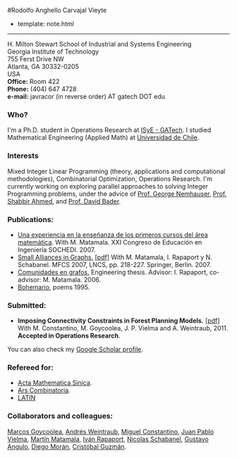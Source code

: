 #Rodolfo Anghello Carvajal Vieyte

- template: note.html

-----

H. Milton Stewart School of Industrial and Systems Engineering  
Georgia Institute of Technology  
755 Ferst Drive NW  
Atlanta, GA 30332-0205  
USA  
**Office:** Room 422  
**Phone:** (404) 647 4728  
**e-mail:** javracor (in reverse order) AT gatech DOT edu

### Who? ###
I'm a Ph.D. student in Operations Research at [ISyE - GATech](http://www.isye.gatech.edu). I studied Mathematical Engineering (Applied Math) at [Universidad de Chile](http://www.dim.uchile.cl).

### Interests ###
Mixed Integer Linear Programming (theory, applications and computational methodologies), Combinatorial Optimization, Operations Research. I'm
currently working on exploring parallel approaches to solving Integer Programming problems, under the advice of
[Prof. George Nemhauser](http://www2.isye.gatech.edu/~gnemhaus/), [Prof. Shabbir
Ahmed](http://www2.isye.gatech.edu/~sahmed/), and [Prof. David Bader](http://www.cc.gatech.edu/~bader/).

### Publications: ###
- [Una experiencia en la ense&ntilde;anza de los primeros cursos del &aacute;rea matem&aacute;tica][sochedi07]. With M. Matamala. XXI Congreso de Educaci&oacute;n en Ingenier&iacute;a SOCHEDI. 2007.
- [Small Alliances in Graphs.][mfcs07] [[pdf]][mfcs07_pdf] With M. Matamala, I. Rapaport y N. Schabanel. MFCS 2007, LNCS, pp. 218-227. Springer, Berlin. 2007.
- [Comunidades en grafos.][comunidades06] Engineering thesis. Advisor: I. Rapaport, co-advisor: M. Matamala. 2006.
- [Bohemario][bohemario95], poems 1995.

### Submitted: ###
- **Imposing Connectivity Constraints in Forest Planning Models.** [[pdf]][oldGrowth_pdf] With M. Constantino, M. Goycoolea, J. P. Vielma and A. Weintraub, 2011. **Accepted in Operations Research**.

You can also check my [Google Scholar profile](http://scholar.google.com/citations?hl=en&user=O3DhVXMAAAAJ).

### Refereed for: ###
- [Acta Mathematica Sinica](http://www.springer.com/mathematics/journal/10114).
- [Ars Combinatoria](http://www.combinatorialmath.ca/arscombinatoria/). 
- [LATIN](http://www.latintcs.org/)

### Collaborators and colleagues: ###
[Marcos Goycoolea](http://mgoycool.uai.cl), 
[Andr&eacute;s Weintraub](http://www.dii.uchile.cl/~aweintra/), 
[Miguel Constantino](http://www.deio.fc.ul.pt/ficha_pessoal/ficha_miguel-constantino.php), 
[Juan Pablo Vielma](http://www.pitt.edu/~jvielma/),
[Mart&iacute;n Matamala](http://www.dim.uchile.cl/~mmatamal),
[Iv&aacute;n Rapaport](http://www.dim.uchile.cl/~rapaport),
[Nicolas Schabanel](http://www.liafa.jussieu.fr/~nschaban/), 
[Gustavo Angulo](http://www2.isye.gatech.edu/~giao3), 
[Diego Mor&aacute;n](http://www2.isye.gatech.edu/~damr3), 
[Crist&oacute;bal Guzm&aacute;n](http://www2.isye.gatech.edu/~cguzman6/Home.html). 

[sochedi07]: http://www2.isye.gatech.edu/~rcarvajal3/material/research/sochedi07.pdf
[mfcs07]: http://www.springerlink.com/content/k28384113576g382/
[mfcs07_pdf]: http://www2.isye.gatech.edu/~rcarvajal3/material/research/small_mfcs07.pdf
[comunidades06]: http://www.cybertesis.cl/tesis/uchile/2006/carvajal_r/html/index-frames.html
[bohemario95]: http://books.google.com/books?id=u60_UxhzWZ8C
[oldGrowth_pdf]: http://www2.isye.gatech.edu/~rcarvajal3/material/research/oldgrowth_121017.pdf
